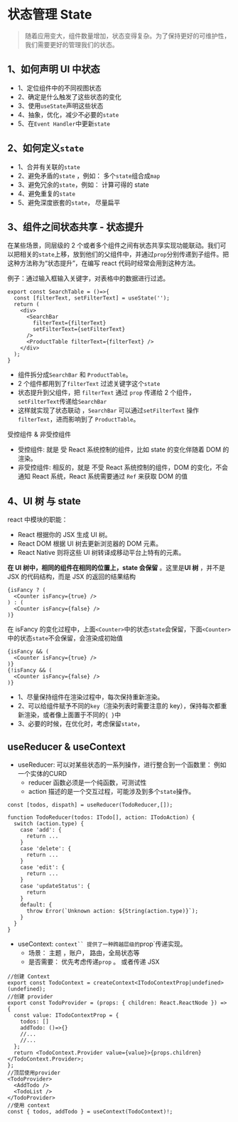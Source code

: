 # 状态管理 State

> 随着应用变大，组件数量增加，状态变得复杂。为了保持更好的可维护性，我们需要更好的管理我们的状态。

## 1、如何声明 UI 中状态

- 1、定位组件中的不同视图状态
- 2、确定是什么触发了这些状态的变化
- 3、使用`useState`声明这些状态
- 4、抽象，优化，减少不必要的`state`
- 5、在`Event Handler`中更新`state`

## 2、如何定义`state`

- 1、合并有关联的`state`
- 2、避免矛盾的`state` ，例如： 多个`state`组合成`map`
- 3、避免冗余的`state`，例如： 计算可得的 state
- 4、避免重复的`state`
- 5、避免深度嵌套的`state`， 尽量扁平

## 3、组件之间状态共享 - 状态提升

在某些场景，同层级的 2 个或者多个组件之间有状态共享实现功能联动。我们可以把相关的`state`上移，放到他们的父组件中，并通过`prop`分别传递到子组件。把这种方法称为“状态提升”，在编写 react 代码时经常会用到这种方法。

例子：通过输入框输入关键字，对表格中的数据进行过滤。

```tsx
export const SearchTable = ()=>{
  const [filterText, setFilterText] = useState('');
  return (
    <div>
      <SearchBar
        filterText={filterText}
        setFilterText={setFilterText}
      />
      <ProductTable filterText={filterText} />
    </div>
  );
}
```

- 组件拆分成`SearchBar` 和 `ProductTable`。
- 2 个组件都用到了`filterText` 过滤关键字这个`state`
- 状态提升到父组件，把 `filterText` 通过 `prop` 传递给 2 个组件，`setFilterText`传递给`SearchBar`
- 这样就实现了状态联动 ，`SearchBar` 可以通过`setFilterText` 操作`filterText`，进而影响到了 `ProductTable`。

受控组件 & 非受控组件

- 受控组件:  就是 受 React 系统控制的组件，比如 state 的变化伴随着 DOM 的渲染。
- 非受控组件: 相反的，就是 不受 React 系统控制的组件，DOM 的变化，不会通知 React 系统，React 系统需要通过 `Ref` 来获取 DOM 的值

## 4、UI 树 与 state

react 中模块的职能：

- React 根据你的 JSX 生成 UI 树。
- React DOM 根据 UI 树去更新浏览器的 DOM 元素。
- React Native 则将这些 UI 树转译成移动平台上特有的元素。

**在 UI 树中，相同的组件在相同的位置上，state 会保留** 。这里是**UI 树** ，并不是 JSX 的代码结构，而是 JSX 的返回的结果结构

```tsx
{isFancy ? (
  <Counter isFancy={true} />
) : (
  <Counter isFancy={false} />
)}
```

在 isFancy 的变化过程中，上面`<Counter>`中的状态`state`会保留，下面`<Counter>`中的状态`state`不会保留，会渲染成初始值

```tsx
{isFancy && (
  <Counter isFancy={true} />
)}
{!isFancy && (
  <Counter isFancy={false} />
)}

```

- 1、尽量保持组件在渲染过程中，每次保持重新渲染。
- 2、可以给组件赋予不同的`key`（渲染列表时需要注意的 key），保持每次都重新渲染，或者像上面置于不同的`{ }`中
- 3、必要的时候，在优化时，考虑保留`state`，

## useReducer & useContext

- useReducer: 可以对某些状态的一系列操作，进行整合到一个函数里： 例如一个实体的CURD
  - reducer 函数必须是一个纯函数，可测试性
  - action 描述的是一个交互过程，可能涉及到多个`state`操作。

```tsx
const [todos, dispath] = useReducer(TodoReducer,[]);

function TodoReducer(todos: ITodo[], action: ITodoAction) {
  switch (action.type) {
    case 'add': {
      return ...
    }
    case 'delete': {
      return ...
    }
    case 'edit': {
      return ...
    }
    case 'updateStatus': {
      return
    }
    default: {
      throw Error(`Unknown action: ${String(action.type)}`);
    }
  }
}
```

- useContext: `context`` 提供了一种跨越层级的`prop`传递实现。
  - 场景： 主题 ，账户， 路由，全局状态等
  - 是否需要： 优先考虑传递`prop` 。 或者传递 JSX

```tsx
//创建 Context
export const TodoContext = createContext<ITodoContextProp|undefined>(undefined);
//创建 provider
export const TodoProvider = (props: { children: React.ReactNode }) => {
  const value: ITodoContextProp = {
    todos: []
    addTodo: ()=>{}
    //...
    //...
  };
  return <TodoContext.Provider value={value}>{props.children}</TodoContext.Provider>;
};
//顶层使用provider
<TodoProvider>
  <AddTodo />
  <TodoList />
</TodoProvider>
//使用 context
const { todos, addTodo } = useContext(TodoContext)!;
```
